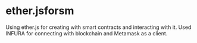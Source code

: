 # ether.jsforsm
Using ether.js for creating with smart contracts and interacting with it.
Used INFURA for connecting with blockchain and Metamask as a client.
